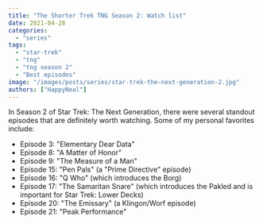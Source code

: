 ```yaml
---
title: "The Shorter Trek TNG Season 2: Watch list"
date: 2021-04-28
categories: 
  - "series"
tags: 
  - "star-trek"
  - "tng"
  - "tng season 2"
  - "Best episodes"
image: "/images/posts/series/star-trek-the-next-generation-2.jpg"
authors: ["HappyNeal"]
---
```


In Season 2 of Star Trek: The Next Generation, there were several standout episodes that are definitely worth watching. Some of my personal favorites include:

* Episode 3: "Elementary Dear Data"
* Episode 8: "A Matter of Honor"
* Episode 9: "The Measure of a Man"
* Episode 15: "Pen Pals" (a "Prime Directive" episode)
* Episode 16: "Q Who" (which introduces the Borg)
* Episode 17: "The Samaritan Snare" (which introduces the Pakled and is important for Star Trek: Lower Decks)
* Episode 20: "The Emissary" (a Klingon/Worf episode)
* Episode 21: "Peak Performance"
